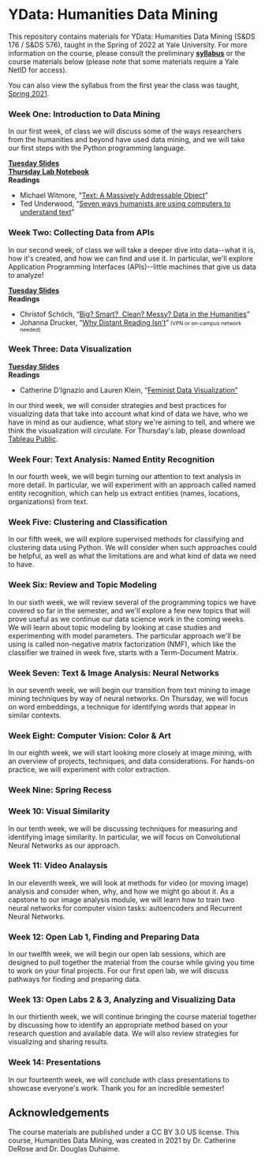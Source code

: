 # YData: Humanities Data Mining

This repository contains materials for YData: Humanities Data Mining (S&DS 176 / S&DS 576), taught in the Spring of 2022 at Yale University. For more information on the course, please consult the preliminary  [**syllabus**](https://github.com/YaleDHLab/humanities-data-mining/blob/master/YDATA-HumanitiesDataMiningSpring2022.pdf) or the course materials below (please note that some materials require a Yale NetID for access).

You can also view the syllabus from the first year the class was taught, [Spring 2021](https://github.com/YaleDHLab/humanities-data-mining/blob/master/Spring-2021.md).

### Week One: Introduction to Data Mining

In our first week, of class we will discuss some of the ways researchers from the humanities and beyond have used data mining, and we will take our first steps with the Python programming language.

[**Tuesday Slides**](https://docs.google.com/presentation/d/1kIM6ts5PnacRHk0YdGWvMY4ecgSnrTD32cdMUjjU2Hk/edit?usp=sharing)<br/>
[**Thursday Lab Notebook**](https://colab.research.google.com/drive/1ynzXjh0hKbdJIj0LtQuPFn-SaCWY3rPi?usp=sharing)<br/>
**Readings**<br/>
* Michael Witmore, “[Text: A Massively Addressable Object](https://dhdebates.gc.cuny.edu/read/untitled-88c11800-9446-469b-a3be-3fdb36bfbd1e/section/402e7e9a-359b-4b11-8386-a1b48e40425a)”
* Ted Underwood, “[Seven ways humanists are using computers to understand text](https://tedunderwood.com/2015/06/04/seven-ways-humanists-are-using-computers-to-understand-text/)”

### Week Two: Collecting Data from APIs

In our second week, of class we will take a deeper dive into data--what it is, how it's created, and how we can find and use it. In particular, we'll explore Application Programming Interfaces (APIs)--little machines that give us data to analyze!

[**Tuesday Slides**](https://docs.google.com/presentation/d/1nqA0TBXOnypuXMFtO4x6huMVGFabx41VT9Bd62fmT2s/edit?usp=sharing)<br/>
**Readings**<br/>
* Christof Schöch, &ldquo;<a class="inline_disabled" href="http://journalofdigitalhumanities.org/2-3/big-smart-clean-messy-data-in-the-humanities/" target="_blank" rel="noopener noreferrer">Big? Smart?&nbsp; Clean? Messy? Data in the Humanities</a>&rdquo;
* Johanna Drucker, &ldquo;<a class="inline_disabled" href="https://www.cambridge.org/core/services/aop-cambridge-core/content/view/757C1225CFDCF629FC2895C76DD747B0/S0030812900116098a.pdf/why-distant-reading-isnt.pdf" target="_blank" rel="noopener noreferrer">Why Distant Reading Isn&rsquo;t</a>&rdquo;<span style="font-size: 8pt;"> (VPN or on-campus network needed)</span>


### Week Three: Data Visualization

[**Tuesday Slides**](https://docs.google.com/presentation/d/17pd5CL-bfPI5da3igAc8fDlLh2KDbdynATUK-G1OQtg/edit?usp=sharing)<br/>
**Readings**<br/>
* Catherine D’Ignazio and Lauren Klein, “<a href="http://www.kanarinka.com/wp-content/uploads/2015/07/IEEE_Feminist_Data_Visualization.pdf">Feminist Data Visualization”</a>

In our third week, we will consider strategies and best practices for visualizing data that take into account what kind of data we have, who we have in mind as our audience, what story we're aiming to tell, and where we think the visualization will circulate. For Thursday's lab, please download [Tableau Public](https://public.tableau.com/en-us/s/).

### Week Four: Text Analysis: Named Entity Recognition

In our fourth week, we will begin turning our attention to text analysis in more detail. In particular, we will experiment with an approach called named entity recognition, which can help us extract entities (names, locations, organizations) from text.

### Week Five: Clustering and Classification

In our fifth week, we will explore supervised methods for classifying and clustering data using Python. We will consider when such approaches could be helpful, as well as what the limitations are and what kind of data we need to have.

### Week Six: Review and Topic Modeling 

In our sixth week, we will review several of the programming topics we have covered so far in the semester, and we'll explore a few new topics that will prove useful as we continue our data science work in the coming weeks. We will learn about topic modeling by looking at case studies and experimenting with model parameters. The particular approach we'll be using is called non-negative matrix factorization (NMF), which like the classifier we trained in week five, starts with a Term-Document Matrix.

### Week Seven: Text & Image Analysis: Neural Networks

In our seventh week, we will begin our transition from text mining to image mining techniques by way of neural networks. On Thursday, we will focus on word embeddings, a technique for identifying words that appear in similar contexts.

### Week Eight: Computer Vision: Color & Art 

In our eighth week, we will start looking more closely at image mining, with an overview of projects, techniques, and data considerations. For hands-on practice, we will experiment with color extraction.

### Week Nine: Spring Recess

### Week 10: Visual Similarity

In our tenth week, we will be discussing techniques for measuring and identifying image similarity. In particular, we will focus on Convolutional Neural Networks as our approach.

### Week 11: Video Analaysis

In our eleventh week, we will look at methods for video (or moving image) analysis and consider when, why, and how we might go about it. As a capstone to our image analysis module, we will learn how to train two neural networks for computer vision tasks: autoencoders and Recurrent Neural Networks.

### Week 12: Open Lab 1, Finding and Preparing Data

In our twelfth week, we will begin our open lab sessions, which are designed to pull together the material from the course while giving you time to work on your final projects. For our first open lab, we will discuss pathways for finding and preparing data.

### Week 13: Open Labs 2 & 3, Analyzing and Visualizing Data

In our thirtienth week, we will continue bringing the course material together by discussing how to identify an appropriate method based on your research question and available data. We will also review strategies for visualizing and sharing results. 

### Week 14: Presentations

In our fourteenth week, we will conclude with class presentations to showcase everyone's work. Thank you for an incredible semester!


## Acknowledgements
The course materials are published under a CC BY 3.0 US license. This course, Humanities Data Mining, was created in 2021 by Dr. Catherine DeRose and Dr. Douglas Duhaime.
